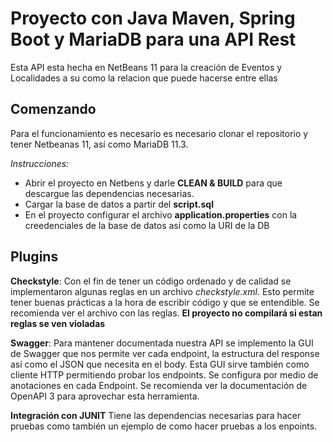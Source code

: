 # Proyecto con Java Maven, Spring Boot y MariaDB para una API Rest

Esta API esta hecha en NetBeans 11 para la creación de Eventos y Localidades a su como la relacion que
puede hacerse entre ellas

## Comenzando
Para el funcionamiento es necesario es necesario clonar el repositorio y tener Netbeanas 11, así como MariaDB 11.3.

_Instrucciones:_ 

* Abrir el proyecto en Netbens y darle **CLEAN & BUILD** para que descargue las dependencias necesarias.
* Cargar la base de datos a partir del **script.sql**
* En el proyecto configurar el archivo **application.properties** con la creedenciales de la base de datos
asi como la URI de la DB

## Plugins

**Checkstyle**: Con el fin de tener un código ordenado y de calidad se implementaron algunas reglas en un archivo
_checkstyle.xml_. Esto permite tener buenas prácticas a la hora de escribir código y que se entendible. Se recomienda
ver el archivo con las reglas. **El proyecto no compilará si estan reglas se ven violadas**

**Swagger**: Para mantener documentada nuestra API se implemento la GUI de Swagger que nos permite ver cada 
endpoint, la estructura del response así como el JSON que necesita en el body. Esta GUI sirve también como cliente HTTP
permitiendo probar los endpoints. Se configura por medio de anotaciones en cada Endpoint. Se recomienda ver la 
documentación de OpenAPI 3 para aprovechar esta herramienta.

**Integración con JUNIT**
Tiene las dependencias necesarias para hacer pruebas como también un ejemplo de como hacer pruebas 
a los enpoints.

